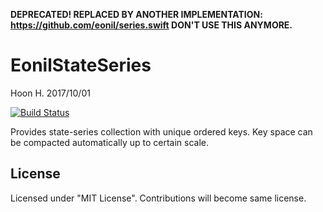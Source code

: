 **DEPRECATED! REPLACED BY ANOTHER IMPLEMENTATION: https://github.com/eonil/series.swift DON'T USE THIS ANYMORE.**

EonilStateSeries
============
Hoon H.
2017/10/01

[![Build Status](https://travis-ci.org/eonil/state-series.swift.svg?branch=master)](https://travis-ci.org/eonil/state-series.swift)

Provides state-series collection with unique ordered keys. Key space can be compacted
automatically up to certain scale.



License
-------
Licensed under "MIT License".
Contributions will become same license.

